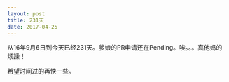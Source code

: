 ```yaml
---
layout: post
title: 231天
date: 2017-04-25
---
```


<p>从16年9月6日到今天已经231天。爹娘的PR申请还在Pending。唉。。。真他妈的烦躁！</p>
<p>希望时间过的再快一些。</p>

